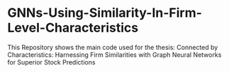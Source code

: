 # GNNs-Using-Similarity-In-Firm-Level-Characteristics
This Repository shows the main code used for the thesis: Connected by Characteristics: Harnessing Firm Similarities with Graph Neural Networks for Superior Stock Predictions
